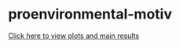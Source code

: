 # proenvironmental-motiv

[Click here to view plots and main results](https://github.com/SDN-lab/proenvironmental-motiv/blob/main/PM_R_code/Climate_effort_analysis.md)
